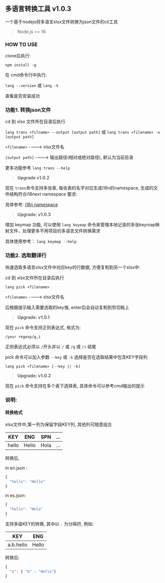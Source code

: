 ## 多语言转换工具 v1.0.3

一个基于nodejs将多语言xlsx文件转换为json文件的cli工具

> Node.js >= 16

### HOW TO USE

clone后执行:

`npm install -g`

在 cmd命令行中执行:

`lang --version` 或 `lang -V`

查看是否安装成功

### 功能1. 转换json文件

cd 到 xlsx 文件所在目录后执行

`lang trans <filname> --output [output path]` 或 `lang trans <filename> -o [output path]`

`<filename>` ----> xlsx文件名

`[output path]` ----> 输出路径(相对或绝对路径), 默认为当前目录

更多功能参考 `lang trans --help`

> **Upgrade v1.0.2**

现在 `trans`命令支持多张表,  每张表的名字对应生成i18n的namespace,  生成的文件结构符合i18next namespace 要求:

具体参考: [i18n namespace](https://www.i18next.com/principles/namespaces)

> **Upgrade: v1.0.3**

增加 keymap 功能, 可以使用 `lang keymap` 命令来管理本地记录的多张keymap映射文件，处理更多不用项目的多语言文件转换需求

具体使用参考： `lang keymap --help`

### 功能2. 选取翻译行

快速选取多语言xlsx文件中对应key的行数据, 方便复制到另一个xlsx中:

cd 到 xlsx文件所在目录后执行

`lang pick <filename>`

`<filename>` ----> xlsx文件名

后根据提示输入需要选取的key值, enter后会自动复制到剪切板上


> **Upgrade: v1.0.1**

现在 `pick` 命令支持正则表达式, 格式为:

`/your regexp/g,i`

正则表达式必须以 `/`开头并以  `/` 或  `/g` 或  `/i` 结尾

pick 命令可以加入参数 `--key` 或 `-k` 选择是否在选取结果中包含KEY字段列

`lang pick <filename> [--key || -k]`


> **Upgrade: v1.0.2**

现在 `pick` 命令支持在多个表下选择表, 具体命令可以参考cmd输出的提示


### 说明:

#### 转换格式

xlsx文件中,第一列为保留字段KEY列, 其他列可随意组合

| KEY   | ENG   | SPN  | ... |
| ----- | ----- | ---- | --- |
| hello | Hello | Hola | ... |

转换后,

in en.json :

```javascript
{
  "hello": "Hello"
}
```

in es.json:

```javascript
{
  "hello": "Hola"
}
```

支持多级KEY的转换, 其中以 `.` 为分隔符, 例如:

| KEY       | ENG   |
| --------- | ----- |
| a.b.hello | Hello |

转换后:

```javascript
{
  "a": { "b" : "Hello"}
}
```